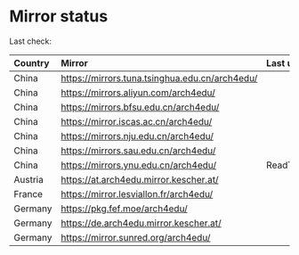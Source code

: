 <script src="./time.js"></script>
# Mirror status
Last check: <script type="text/javascript">localize(1681737707.0466506);</script>

|Country|Mirror|Last update|
|:------|:-----|:----------|
|China|https://mirrors.tuna.tsinghua.edu.cn/arch4edu/|<script type="text/javascript">localize(1681713135);</script>|
|China|https://mirrors.aliyun.com/arch4edu/|<script type="text/javascript">localize(1681626683);</script>|
|China|https://mirrors.bfsu.edu.cn/arch4edu/|<script type="text/javascript">localize(1681713135);</script>|
|China|https://mirror.iscas.ac.cn/arch4edu/|<script type="text/javascript">localize(1681713135);</script>|
|China|https://mirrors.nju.edu.cn/arch4edu/|<script type="text/javascript">localize(1681713135);</script>|
|China|https://mirrors.sau.edu.cn/arch4edu/|<script type="text/javascript">localize(1673850842);</script>|
|China|https://mirrors.ynu.edu.cn/arch4edu/|ReadTimeout|
|Austria|https://at.arch4edu.mirror.kescher.at/|<script type="text/javascript">localize(1681713135);</script>|
|France|https://mirror.lesviallon.fr/arch4edu/|<script type="text/javascript">localize(1681713135);</script>|
|Germany|https://pkg.fef.moe/arch4edu/|<script type="text/javascript">localize(1681713135);</script>|
|Germany|https://de.arch4edu.mirror.kescher.at/|<script type="text/javascript">localize(1681713135);</script>|
|Germany|https://mirror.sunred.org/arch4edu/|<script type="text/javascript">localize(1681713135);</script>|

<script src="./tablefilter/tablefilter.js"></script>
<script src="./table.js"></script>